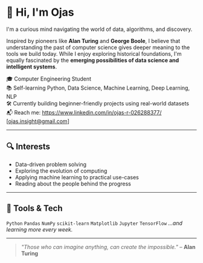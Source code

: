 # 👋 Hi, I'm Ojas

I'm a curious mind navigating the world of data, algorithms, and discovery.

Inspired by pioneers like **Alan Turing** and **George Boole**, I believe that understanding the past of computer science gives deeper meaning to the tools we build today. While I enjoy exploring historical foundations, I'm equally fascinated by the **emerging possibilities of data science and intelligent systems**.

🎓 Computer Engineering Student  
📚 Self-learning Python, Data Science, Machine Learning, Deep Learning, NLP  
🛠️ Currently building beginner-friendly projects using real-world datasets  
📬 Reach me: 
    https://www.linkedin.com/in/ojas-r-026288377/
    [ojas.insight@gmail.com]

---

## 🔍 Interests
- Data-driven problem solving
- Exploring the evolution of computing
- Applying machine learning to practical use-cases
- Reading about the people behind the progress

---

## 🧰 Tools & Tech
`Python` `Pandas` `NumPy` `scikit-learn` `Matplotlib` `Jupyter` `TensorFlow`
*...and learning more every week.*

---

> _"Those who can imagine anything, can create the impossible."_ – **Alan Turing**

